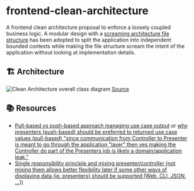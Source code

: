 # frontend-clean-architecture

A frontend clean architecture proposal to enforce a loosely coupled business logic. 
A modular design with a [screaming architecture file structure](https://blog.cleancoder.com/uncle-bob/2011/09/30/Screaming-Architecture.html) has been adopted to split the application into independent bounded contexts while making the file structure scream the intent of the application without looking at implementation details.

## 🏗️ Architecture

![Clean Architecture overall class diagram](https://github.com/adbayb/frontend-clean-architecture/assets/10498826/c97241bf-e434-472d-bf97-3ba74ed7ecb6)
[Source](https://codereview.stackexchange.com/a/244642)

## 📚 Resources

- [Pull-based vs push-based approach managing use case output](https://softwareengineering.stackexchange.com/a/420360) or [why presenters (push-based) should be preferred to returned use case values (pull-based) "since communication from Controller to Presenter is meant to go through the application "layer" then yes making the Controller do part of the Presenters job is likely a domain/application leak."](https://lukemorton.tech/articles/nuances-in-clean-architecture)
- [Single responsibility principle and mixing presenter/controller (not mixing them allows better flexibility later if some other ways of displaying data (ie. presenters) should be supported (Web, CLI, JSON, ...))](https://stackoverflow.com/questions/64415618/clean-architecture-controller-and-presenter-should-always-be-separate-classes-o)